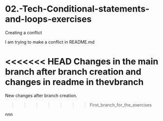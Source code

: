# 02.-Tech-Conditional-statements-and-loops-exercises


Creating a conflict

I am trying to make a conflict in README.md

<<<<<<< HEAD
Changes in the main branch after branch creation and changes in readme in thevbranch
=======
New changes after branch creation.
>>>>>>> First_branch_for_the_exercises

nnn
